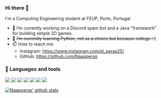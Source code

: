 ### Hi there 👋

I'm a Computing Engineering student at FEUP, Porto, Portugal 

- 🔭 I’m currently working on a Discord spam bot and a Java "framework" for building simple 2D games.
- 🌱 ~~I’m currently learning Python, not as a choice but because college :'(~~
- 📫 How to reach me: <ul><li>Instagram: https://www.instagram.com/el_peras25/</li> <li>GitHub: https://github.com/Naapperas</li></ul>

### :wrench: Languages and tools 

![](https://img.shields.io/badge/OS-Linux-informational?style=flat&logo=linux&logoColor=white&color=2bbc8a)
![](https://img.shields.io/badge/OS-Windows-informational?style=flat&logo=windows&logoColor=white&color=2bbc8a)
![](https://img.shields.io/badge/Language-Java-informational?style=flat&logo=java&logoColor=white&color=2bbc8a)
![](https://img.shields.io/badge/Language-Python-informational?style=flat&logo=python&logoColor=white&color=2bbc8a)
![](https://img.shields.io/badge/Editor-Eclipse-informational?style=flat&logo=eclipse&logoColor=white&color=2bbc8a) 
![](https://img.shields.io/badge/Editor-Spyder-informational?style=flat&logo=SpyderColor=white&color=2bbc8a) 
![](https://img.shields.io/badge/Tools-Git-informational?style=flat&logo=Git&logoColor=white&color=2bbc8a)

[![Naapperas' github stats](https://github-readme-stats.vercel.app/api?username=Naapperas)](https://github.com/anuraghazra/github-readme-stats)

